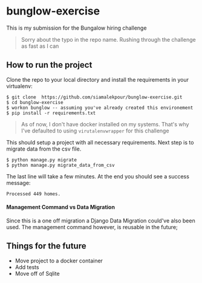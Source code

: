 # bunglow-exercise

This is my submission for the Bungalow hiring challenge

> Sorry about the typo in the repo name. Rushing through the challenge as fast as I can

## How to run the project

Clone the repo to your local directory and install the requirements in your virtualenv:

```
$ git clone  https://github.com/siamalekpour/bunglow-exercise.git
$ cd bunglow-exercise
$ workon bunglow -- assuming you've already created this environement
$ pip install -r requirements.txt
```

> As of now, I don't have docker installed on my systems. That's why I've defaulted to using `virutalenvwrapper` for this challenge

This should setup a project with all necessary requirements. Next step is to migrate data from the csv file.

```
$ python manage.py migrate
$ python manage.py migrate_data_from_csv
```
The last line will take a few minutes. At the end you should see a success message:

```
Processed 449 homes.
``` 

#### Management Command vs Data Migration
Since this is a one off migration a Django Data Migration could've also been used. The management command however, is reusable in the future;

## Things for the future
- Move project to a docker container
- Add tests
- Move off of Sqlite